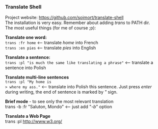 ### Translate Shell
Project website: https://github.com/soimort/translate-shell <br/>
The installation is very easy. Remember about adding *trans* to PATH dir. <br/>
The most useful things (for me of course ;p):

**Translate one word:** <br/>
`trans :fr home` <-- translate *home* into French <br/>
`trans :en pies` <-- translate *pies* into English <br/>

**Translate a sentence:** <br/>
`trans :pl "is much the same like translating a phrase"` <-- translate a sentence into Polish <br/>

**Translate multi-line sentences** <br/>
`trans :pl "My home is` <br/>
`> where my ass."` <-- translate into Polish this sentence. Just press *enter* during writing, the end of sentence is marked by *"* sign. <br/>

**Brief mode** - to see only the most relevant translation <br/>
trans -b :fr "Saluton, Mondo" <-- just add "*-b*" option <br/>

**Translate a Web Page** </br>
trans :pl http://www.w3.org/

